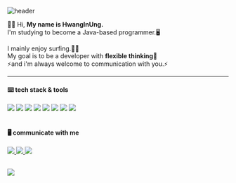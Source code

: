 
<!--배너-->
![header](https://capsule-render.vercel.app/api?type=transparent&color=auto&height=200&section=header&text=Inung's%20Profile&fontSize=80&fontColor=8fbea5&desc=who%20loves%20coding%20and%20surfing🏄🏽&descAlignY=20&descAlign=38)

👊🏽 Hi, <b>My name is HwangInUng.</b><br/>
I'm studying to become a Java-based programmer.🖥️<br/>

I mainly enjoy surfing.🏄🏽<br/>
My goal is to be a developer with <b>flexible thinking</b>👻<br/>
⚡️and i'm always welcome to communication with you.⚡️<br/>

<div>
  <hr/>
  
  <!--기술스택 이미지-->
  <h4>⌨️ tech stack & tools</h4>
  <img src="https://img.shields.io/badge/Java-007396?style=flat-square&logo=Java&logoColor=white"/>
  <img src="https://img.shields.io/badge/JavaScript-F7DF1E?style=flat-square&logo=JavaScript&logoColor=white"/>
  <img src="https://img.shields.io/badge/Node.js-339933?style=flat-square&logo=Node.js&logoColor=white"/>
  <img src="https://img.shields.io/badge/Oracle-F80000?style=flat-square&logo=Oracle&logoColor=white"/>
  <img src="https://img.shields.io/badge/MySQL-4479A1?style=flat-square&logo=MySQL&logoColor=white"/>  
  
  <!--툴-->
  <img src="https://img.shields.io/badge/macOS-000000?style=flat-square&logo=macOS&logoColor=white"/>
  <img src="https://img.shields.io/badge/Eclipse IDE-2C2255?style=flat-square&logo=Eclipse IDE&logoColor=white"/>
  <img src="https://img.shields.io/badge/Visual Studio Code-007ACC?style=flat-square&logo=Visual Studio Code&logoColor=white"/>
  <br/>
  <br/>
  <!--SNS-->
  <h4>🖥️ communicate with me</h4>
  <!--인스타그램-->
  <a href="https://www.instagram.com/in_ung92/">
  <img src="https://img.shields.io/badge/Instagram-blueviolet?style=flat-square&logo=Instagram&logoColor=white"/>
  </a>
  <!--블로그-->
    <a href="https://velog.io/@ung6860">
  <img src="https://img.shields.io/badge/Velog-20C997?style=flat-square&logo=Velog&logoColor=white"/>
  </a>
   <!--메일-->
  <a href="mailto:ung6860@gmail.com(mailto:ung6860@gmail.com)">
  <img src="https://img.shields.io/badge/Gmail-EA4335?style=flat-square&logo=Gmail&logoColor=white"/>
  </a>
  <br/>
  <br/>
<!--   <h4>📖 my github stats</h4> -->
  
<!--   ![InUng's GitHub stats](https://github-readme-stats.vercel.app/api?username=HwangInUng&show_icons=true&theme=tokyonight) -->
<!--[![Solved.ac Profile](http://mazassumnida.wtf/api/v2/generate_badge?boj=ung6860)](https://solved.ac/ung6860/)  나중에 사용-->

  
  <a href="https://hits.seeyoufarm.com"><img src="https://hits.seeyoufarm.com/api/count/incr/badge.svg?url=https%3A%2F%2Fgithub.com%2FHwnagInUng%2Fhit-counter&count_bg=%23005FFF&title_bg=%23000000&icon=github.svg&icon_color=%23E7E7E7&title=hits&edge_flat=false"/></a>
  
  </div>
